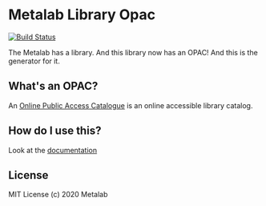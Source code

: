 # Metalab Library Opac

[![Build Status](https://travis-ci.org/Metalab/library-opac.svg?branch=main)](https://travis-ci.org/Metalab/library-opac)

The Metalab has a library. And this library now has an OPAC! And this is the generator for it.

## What's an OPAC?

An [Online Public Access Catalogue](https://en.wikipedia.org/wiki/Online_public_access_catalog) is an online accessible library catalog.

## How do I use this?

Look at the [documentation](https://bibliothek.metalab.ac.at/docs)

## License

MIT License (c) 2020 Metalab
